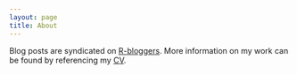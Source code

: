 ```yaml
---
layout: page
title: About
---
```


Blog posts are syndicated on [R-bloggers](https://www.r-bloggers.com). More information on my work can be found by referencing my [CV](https://jsta.github.io/cv.html).